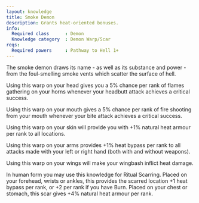 ```yaml
---
layout: knowledge
title: Smoke Demon
description: Grants heat-oriented bonuses.
info:
  Required class      : Demon
  Knowledge category  : Demon Warp/Scar
reqs:
  Required powers     : Pathway to Hell 1+
---
```


The smoke demon draws its name - as well as its substance and power - from the 
foul-smelling smoke vents which scatter the surface of hell.

Using this warp on your head gives you a 5% chance per rank of flames gathering
on your horns whenever your headbutt attack achieves a critical success.

Using this warp on your mouth gives a 5% chance per rank of fire shooting from
your mouth whenever your bite attack achieves a critical success.

Using this warp on your skin will provide you with +1% natural heat armour per
rank to all locations.

Using this warp on your arms provides +1% heat bypass per rank to all attacks 
made with your left or right hand (both with and without weapons).

Using this warp on your wings will make your wingbash inflict heat damage.

In human form you may use this knowledge for Ritual Scarring.  Placed on your 
forehead, wrists or ankles, this provides the scarred location +1 heat bypass 
per rank, or +2 per rank if you have Burn.  Placed on your chest or stomach,
this scar gives +4% natural heat armour per rank.
